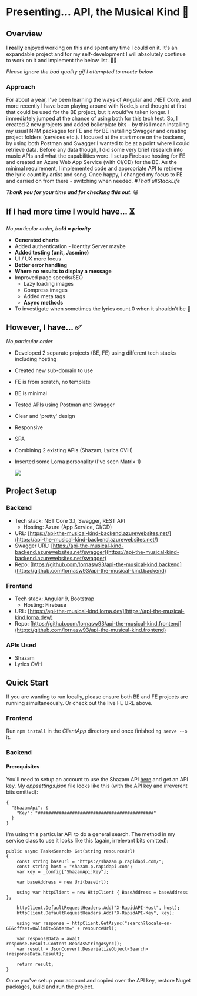 # Presenting... API, the Musical Kind 🎵

## Overview 
I **really** enjoyed working on this and spent any time I could on it. It's an expandable project and for my self-development I will absolutely continue to work on it and implement the below list. 🏃‍♀️

*Please ignore the bad quality gif I attempted to create below*

### Approach
For about a year, I've been learning the ways of Angular and .NET Core, and more recently I have been playing around with Node.js and thought at first that could be used for the BE project, but it would've taken longer. I immediately jumped at the chance of using both for this tech test. So, I created 2 new projects and added boilerplate bits - by this I mean installing my usual NPM packages for FE and for BE installing Swagger and creating project folders (services etc.). I focused at the start more on the backend, by using both Postman and Swagger I wanted to be at a point where I could retrieve data. Before any data though, I did some very brief research into music APIs and what the capabilities were.
I setup Firebase hosting for FE and created an Azure Web App Service (with CI/CD) for the BE. As the minimal requirement, I implemented code and appropriate API to retrieve the lyric count by artist and song. Once happy, I changed my focus to FE and carried on from there - switching when needed. *#ThatFullStackLife* 

***Thank you for your time and for checking this out.*** 😀

## If I had more time I would have... ⏳
*No particular order, **bold = priority***
* **Generated charts**
* Added authentication - Identity Server maybe
* **Added testing (unit, Jasmine)**
* UI / UX more focus
* **Better error handling**
* **Where no results to display a message**
* Improved page speeds/SEO
	* Lazy loading images
	* Compress images
	* Added meta tags
	* **Async methods**
* To investigate when sometimes the lyrics count 0 when it shouldn't be 🐞

## However, I have... ✅
*No particular order*
* Developed 2 separate projects (BE, FE) using different tech stacks including hosting
* Created new sub-domain to use
* FE is from scratch, no template
* BE is minimal
* Tested APIs using Postman and Swagger
* Clear and 'pretty' design
* Responsive
* SPA
* Combining 2 existing APIs (Shazam, Lyrics OVH)
* Inserted some Lorna personality (I've seen Matrix 1) 
  
    ![](https://github.com/lornasw93/api-the-musicial-kind/blob/master/frontend.gif)

 
## Project Setup

### Backend
* Tech stack: NET Core 3.1, Swagger, REST API 
	* Hosting: Azure (App Service, CI/CD)
* URL: [https://api-the-musical-kind-backend.azurewebsites.net/](https://api-the-musical-kind-backend.azurewebsites.net/)
* Swagger URL: [https://api-the-musical-kind-backend.azurewebsites.net/swagger](https://api-the-musical-kind-backend.azurewebsites.net/swagger)
* Repo: [https://github.com/lornasw93/api-the-musical-kind.backend](https://github.com/lornasw93/api-the-musical-kind.backend)

### Frontend
* Tech stack: Angular 9, Bootstrap 
	* Hosting: Firebase
* URL: [https://api-the-musical-kind.lorna.dev](https://api-the-musical-kind.lorna.dev/)
* Repo: [https://github.com/lornasw93/api-the-musical-kind.frontend](https://github.com/lornasw93/api-the-musical-kind.frontend)

### APIs Used
* Shazam
* Lyrics OVH

## Quick Start 
If you are wanting to run locally, please ensure both BE and FE projects are running simultaneously. Or check out the live FE URL above.

### Frontend
Run `npm install` in the *ClientApp* directory and once finished `ng serve --o` it.

### Backend
#### Prerequisites 

You'll need to setup an account to use the Shazam API [here](https://rapidapi.com/apidojo/api/shazam) and get an API key. My *appsettings.json* file looks like this (with the API key and irreverent bits omitted):
```
{
  "ShazamApi": {
    "Key": "############################################"
  } 
}
```
I'm using this particular API to do a general search. The method in my service class to use it looks like this (again, irrelevant bits omitted):
```
public async Task<Search> Get(string resourceUrl)
{
    const string baseUrl = "https://shazam.p.rapidapi.com/";
    const string host = "shazam.p.rapidapi.com";
    var key = _config["ShazamApi:Key"];

    var baseAddress = new Uri(baseUrl);

    using var httpClient = new HttpClient { BaseAddress = baseAddress };

    httpClient.DefaultRequestHeaders.Add("X-RapidAPI-Host", host);
    httpClient.DefaultRequestHeaders.Add("X-RapidAPI-Key", key);

    using var response = httpClient.GetAsync("search?locale=en-GB&offset=0&limit=5&term=" + resourceUrl);

    var responseData = await response.Result.Content.ReadAsStringAsync();
    var result = JsonConvert.DeserializeObject<Search>(responseData.Result);
 
    return result;
}
```

Once you've setup your account and copied over the API key, restore Nuget packages, build and run the project. 
